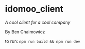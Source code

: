 # idomoo_client
*A cool client for a cool company*

By Ben Chaimowicz

to run:
`npm run build && npm run dev`


